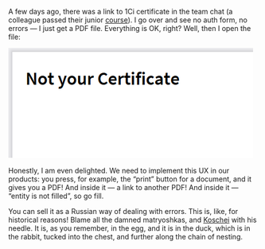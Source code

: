 ﻿A few days ago, there was a link to 1Ci certificate in the team chat (a colleague passed their junior [course](https://academy.1ci.com/courses/1c-junior-developer)). I go over and see no auth form, no errors — I just get a PDF file. Everything is OK, right? Well, then I open the file:

![Error.pdf](not-your-certificate.png)

Honestly, I am even delighted. We need to implement this UX in our products: you press, for example, the “print” button for a document, and it gives you a PDF! And inside it — a link to another PDF! And inside it — “entity is not filled”, so go fill.

You can sell it as a Russian way of dealing with errors. This is, like, for historical reasons! Blame all the damned matryoshkas, and [Koschei](https://en.wikipedia.org/wiki/Koschei) with his needle. It is, as you remember, in the egg, and it is in the duck, which is in the rabbit, tucked into the chest, and further along the chain of nesting.